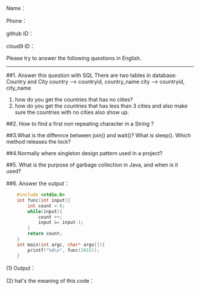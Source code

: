 
Name：

Phone：

github ID：

cloud9 ID：

Please try to answer the following questions in English. 
___


##1. Answer this question with SQL
There are two tables in database: Country and City 
   country --> countryid, country_name 
   city --> countryid, city_name 

   1. how do you get the countries that has no cities? 
   2. how do you get the countries that has less than 3 cities and also make sure the countries with no cities also show up.


##2. How to find a first non repeating character in a String ?


##3.What is the diffenrce between join() and wait()? What is sleep(). Which method releases the lock?


##4.Normally where singleton design pattern used in a project?


##5. What is the purpose of garbage collection in Java, and when is it used?


##6. Answer the output：
```c++
    #include <stdio.h>
    int func(int input){
        int count = 0;
        while(input){
            count ++;
            input &= input-1;
        }
        return count; 
    }
    int main(int argc, char* argv[]){
        printf("%d\n", func(2015));
    }
```

(1) Output：

(2) hat's the meaning of this code：


